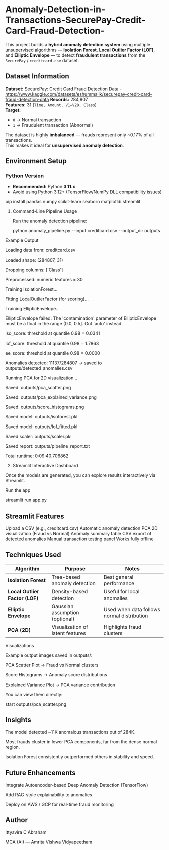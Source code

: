 # Anomaly-Detection-in-Transactions-SecurePay-Credit-Card-Fraud-Detection-
This project builds a **hybrid anomaly detection system** using multiple unsupervised algorithms —   **Isolation Forest**, **Local Outlier Factor (LOF)**, and **Elliptic Envelope** —   to detect **fraudulent transactions** from the `SecurePay` / `creditcard.csv` dataset.


##  Dataset Information

**Dataset:** SecurePay: Credit Card Fraud Detection Data - https://www.kaggle.com/datasets/eshummalik/securepay-credit-card-fraud-detection-data
**Records:** 284,807  
**Features:** 31 (`Time, Amount, V1–V28, Class`)  
**Target:**  
- `0` → Normal transaction  
- `1` → Fraudulent transaction (Abnormal)

The dataset is highly **imbalanced** — frauds represent only ~0.17% of all transactions.  
This makes it ideal for **unsupervised anomaly detection**.


##  Environment Setup

###  Python Version
- **Recommended:** Python **3.11.x**
-  Avoid using Python 3.12+ (TensorFlow/NumPy DLL compatibility issues)

pip install pandas numpy scikit-learn seaborn matplotlib streamlit


1. Command-Line Pipeline Usage

   Run the anomaly detection pipeline:

   python anomaly_pipeline.py --input creditcard.csv --output_dir outputs

Example Output

Loading data from: creditcard.csv

Loaded shape: (284807, 31)

Dropping columns: ['Class']

Preprocessed: numeric features = 30

Training IsolationForest...

Fitting LocalOutlierFactor (for scoring)...

Training EllipticEnvelope...

EllipticEnvelope failed: The 'contamination' parameter of EllipticEnvelope must be a float in the range (0.0, 0.5]. Got 'auto' instead.

iso_score: threshold at quantile 0.98 = 0.0341

lof_score: threshold at quantile 0.98 = 1.7863

ee_score: threshold at quantile 0.98 = 0.0000

Anomalies detected: 11137/284807 → saved to outputs/detected_anomalies.csv

Running PCA for 2D visualization...

Saved: outputs/pca_scatter.png

Saved: outputs/pca_explained_variance.png

Saved: outputs/score_histograms.png

Saved model: outputs/isoforest.pkl

Saved model: outputs/lof_fitted.pkl

Saved scaler: outputs/scaler.pkl

Saved report: outputs/pipeline_report.txt

Total runtime: 0:09:40.706862


2. Streamlit Interactive Dashboard

Once the models are generated, you can explore results interactively via Streamlit.

Run the app

streamlit run app.py

## Streamlit Features

Upload a CSV (e.g., creditcard.csv)
Automatic anomaly detection
PCA 2D visualization (Fraud vs Normal)
Anomaly summary table
CSV export of detected anomalies
Manual transaction testing panel
Works fully offline

## Techniques Used

| Algorithm                      | Purpose                          | Notes                                      |
| ------------------------------ | -------------------------------- | ------------------------------------------ |
| **Isolation Forest**           | Tree-based anomaly detection     | Best general performance                   |
| **Local Outlier Factor (LOF)** | Density-based detection          | Useful for local anomalies                 |
| **Elliptic Envelope**          | Gaussian assumption (optional)   | Used when data follows normal distribution |
| **PCA (2D)**                   | Visualization of latent features | Highlights fraud clusters                  |


Visualizations

Example output images saved in outputs/:

PCA Scatter Plot → Fraud vs Normal clusters

Score Histograms → Anomaly score distributions

Explained Variance Plot → PCA variance contribution

You can view them directly:

start outputs/pca_scatter.png

## Insights

The model detected ~11K anomalous transactions out of 284K.

Most frauds cluster in lower PCA components, far from the dense normal region.

Isolation Forest consistently outperformed others in stability and speed.

## Future Enhancements

Integrate Autoencoder-based Deep Anomaly Detection (TensorFlow)

Add RAG-style explainability to anomalies

Deploy on AWS / GCP for real-time fraud monitoring

## Author

Ittyavira C Abraham

MCA (AI) — Amrita Vishwa Vidyapeetham
